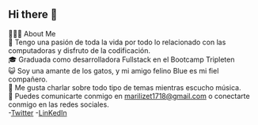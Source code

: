 ## Hi there 👋



👨🏻‍💻  About Me
<br>
🚀  Tengo una pasión de toda la vida por todo lo relacionado con las computadoras y disfruto de la codificación.
<br>
🎓   Graduada como desarrolladora Fullstack en el Bootcamp Tripleten
<br>
😺  Soy una amante de los gatos, y mi amigo felino Blue es mi fiel compañero.
<br>
🧉  Me gusta charlar sobre todo tipo de temas mientras escucho música.
<br>
💬  Puedes comunicarte conmigo en marilizet1718@gmail.com o conectarte conmigo en las redes sociales.
<br>
-[Twitter](https://twitter.com/MaricarmenBarzo)
-[LinKedIn](https://www.linkedin.com/in/maricarmenlizet/)

